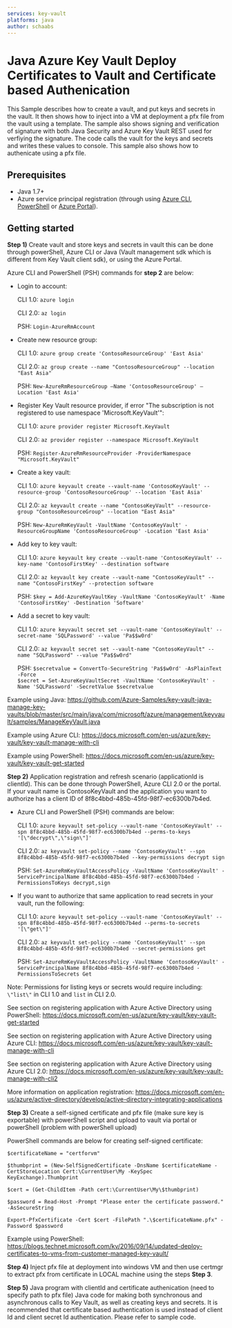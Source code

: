 ```yaml
---
services: key-vault
platforms: java
author: schaabs
---
```


# Java Azure Key Vault Deploy Certificates to Vault and Certificate based Authenication
This Sample describes how to create a vault, and put keys and secrets in the vault. It then shows how to inject into a VM at deployment a pfx file from the vault using a template. The sample also shows signing and verification of signature with both Java Security and Azure Key Vault REST used for verfiying the signature. The code calls the vault for the keys and secrets and writes these values to console. This sample also shows how to authenicate using a pfx file.

## Prerequisites
- Java 1.7+
- Azure service principal registration (through using
[Azure CLI](http://azure.microsoft.com/documentation/articles/resource-group-authenticate-service-principal-cli/),
[PowerShell](http://azure.microsoft.com/documentation/articles/resource-group-authenticate-service-principal/)
or [Azure Portal](http://azure.microsoft.com/documentation/articles/resource-group-create-service-principal-portal/)).

## Getting started

**Step 1)**
Create vault and store keys and secrets in vault this can be done through powerShell, Azure CLI or Java (Vault management sdk which is different from Key Vault client sdk), or using the Azure Portal.

Azure CLI and PowerShell (PSH) commands for **step 2** are below:

* Login to account: 

    CLI 1.0: ```azure login```

    CLI 2.0: ```az login```

    PSH: ```Login-AzureRmAccount```

* Create new resource group:

    CLI 1.0: ```azure group create 'ContosoResourceGroup' 'East Asia'```

    CLI 2.0: ```az group create --name "ContosoResourceGroup" --location "East Asia"```

    PSH: ```New-AzureRmResourceGroup –Name 'ContosoResourceGroup' –Location 'East Asia'```

* Register Key Vault resource provider, if error "The subscription is not registered to use namespace 'Microsoft.KeyVault'":

    CLI 1.0: ```azure provider register Microsoft.KeyVault```

    CLI 2.0: ```az provider register --namespace Microsoft.KeyVault```

    PSH: ```Register-AzureRmResourceProvider -ProviderNamespace "Microsoft.KeyVault"```

* Create a key vault:

    CLI 1.0: ```azure keyvault create --vault-name 'ContosoKeyVault' --resource-group 'ContosoResourceGroup' --location 'East Asia'```

    CLI 2.0: ```az keyvault create --name "ContosoKeyVault" --resource-group "ContosoResourceGroup" --location "East Asia"```

    PSH: ```New-AzureRmKeyVault -VaultName 'ContosoKeyVault' -ResourceGroupName 'ContosoResourceGroup' -Location 'East Asia'```

* Add key to key vault:

    CLI 1.0: ```azure keyvault key create --vault-name 'ContosoKeyVault' --key-name 'ContosoFirstKey' --destination software```

    CLI 2.0: ```az keyvault key create --vault-name "ContosoKeyVault" --name "ContosoFirstKey" --protection software```

    PSH: ```$key = Add-AzureKeyVaultKey -VaultName 'ContosoKeyVault' -Name 'ContosoFirstKey' -Destination 'Software'```

* Add a secret to key vault:

    CLI 1.0: ```azure keyvault secret set --vault-name 'ContosoKeyVault' --secret-name 'SQLPassword' --value 'Pa$$w0rd'```

    CLI 2.0: ```az keyvault secret set --vault-name "ContosoKeyVault" --name "SQLPassword" --value "Pa$$w0rd"```

    PSH: ```$secretvalue = ConvertTo-SecureString 'Pa$$w0rd' -AsPlainText -Force```    
         ```$secret = Set-AzureKeyVaultSecret -VaultName 'ContosoKeyVault' -Name 'SQLPassword' -SecretValue $secretvalue```

Example using Java:
<https://github.com/Azure-Samples/key-vault-java-manage-key-vaults/blob/master/src/main/java/com/microsoft/azure/management/keyvault/samples/ManageKeyVault.java>

Example using Azure CLI:
<https://docs.microsoft.com/en-us/azure/key-vault/key-vault-manage-with-cli>

Example using PowerShell:
<https://docs.microsoft.com/en-us/azure/key-vault/key-vault-get-started>


**Step 2)**
Application registration and refresh scenario (applicationId is clientId). This can be done through PowerShell, Azure CLI 2.0 or the portal. If your vault name is ContosoKeyVault and the application you want to authorize has a client ID of 8f8c4bbd-485b-45fd-98f7-ec6300b7b4ed.

* Azure CLI and PowerShell (PSH) commands are below:

    CLI 1.0: ```azure keyvault set-policy --vault-name 'ContosoKeyVault' --spn 8f8c4bbd-485b-45fd-98f7-ec6300b7b4ed --perms-to-keys '[\"decrypt\",\"sign\"]'```

    CLI 2.0: ```az keyvault set-policy --name 'ContosoKeyVault' --spn 8f8c4bbd-485b-45fd-98f7-ec6300b7b4ed --key-permissions decrypt sign```

    PSH: ```Set-AzureRmKeyVaultAccessPolicy -VaultName 'ContosoKeyVault' -ServicePrincipalName 8f8c4bbd-485b-45fd-98f7-ec6300b7b4ed -PermissionsToKeys decrypt,sign```

* If you want to authorize that same application to read secrets in your vault, run the following:

    CLI 1.0: ```azure keyvault set-policy --vault-name 'ContosoKeyVault' --spn 8f8c4bbd-485b-45fd-98f7-ec6300b7b4ed --perms-to-secrets '[\"get\"]'```

    CLI 2.0: ```az keyvault set-policy --name 'ContosoKeyVault' --spn 8f8c4bbd-485b-45fd-98f7-ec6300b7b4ed --secret-permissions get```

    PSH: ```Set-AzureRmKeyVaultAccessPolicy -VaultName 'ContosoKeyVault' -ServicePrincipalName 8f8c4bbd-485b-45fd-98f7-ec6300b7b4ed -PermissionsToSecrets Get```

Note: Permissions for listing keys or secrets would require including: ```\"list\"``` in CLI 1.0 and ``` list ``` in CLI 2.0. 

See section on registering application with Azure Active Directory using PowerShell:
<https://docs.microsoft.com/en-us/azure/key-vault/key-vault-get-started>

See section on registering application with Azure Active Directory using Azure CLI:
<https://docs.microsoft.com/en-us/azure/key-vault/key-vault-manage-with-cli>

See section on registering application with Azure Active Directory using Azure CLI 2.0:
<https://docs.microsoft.com/en-us/azure/key-vault/key-vault-manage-with-cli2>

More information on application registration:
<https://docs.microsoft.com/en-us/azure/active-directory/develop/active-directory-integrating-applications>

**Step 3)**
Create a self-signed certificate and pfx file (make sure key is exportable) with powerShell script and upload to vault via portal or powerShell (problem with powerShell upload)

PowerShell commands are below for creating self-signed certificate:

```$certificateName = "certforvm"```

```$thumbprint = (New-SelfSignedCertificate -DnsName $certificateName -CertStoreLocation Cert:\CurrentUser\My -KeySpec KeyExchange).Thumbprint```

```$cert = (Get-ChildItem -Path cert:\CurrentUser\My\$thumbprint)```

```$password = Read-Host -Prompt "Please enter the certificate password." -AsSecureString```

```Export-PfxCertificate -Cert $cert -FilePath ".\$certificateName.pfx" -Password $password```

Example using PowerShell:
<https://blogs.technet.microsoft.com/kv/2016/09/14/updated-deploy-certificates-to-vms-from-customer-managed-key-vault/>

**Step 4)**
Inject pfx file at deployment into windows VM and then use certmgr to extract pfx from certificate in LOCAL machine using the steps **Step 3**.

**Step 5)**
Java program with clientId and certificate authenication (need to specify path to pfx file)
Java code for making both synchronous and asynchronous calls to Key Vault, as well as creating keys and secrets. It is recommended that certificate based authentication is used instead of client Id and client secret Id authentication. Please refer to sample code.


